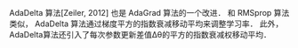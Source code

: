 AdaDelta 算法[Zeiler, 2012] 也是 AdaGrad 算法的一个改进． 和 RMSprop 算法类似， AdaDelta 算法通过梯度平方的指数衰减移动平均来调整学习率． 此外，AdaDelta算法还引入了每次参数更新差值Δθ的平方的指数衰减权移动平均．